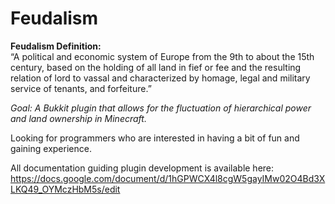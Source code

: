 Feudalism
=========

**Feudalism Definition:**  
“A political and economic system of Europe from the 9th to about the 15th century, based on the holding of all land in fief or fee and the resulting relation of lord to vassal and characterized by homage, legal and military service of tenants, and forfeiture.”

*Goal: A Bukkit plugin that allows for the fluctuation of hierarchical power and land ownership in Minecraft.*

Looking for programmers who are interested in having a bit of fun and gaining experience.

All documentation guiding plugin development is available here: https://docs.google.com/document/d/1hGPWCX4l8cgW5gayIMw02O4Bd3XLKQ49_OYMczHbM5s/edit

